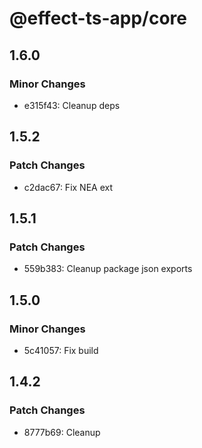 # @effect-ts-app/core

## 1.6.0

### Minor Changes

- e315f43: Cleanup deps

## 1.5.2

### Patch Changes

- c2dac67: Fix NEA ext

## 1.5.1

### Patch Changes

- 559b383: Cleanup package json exports

## 1.5.0

### Minor Changes

- 5c41057: Fix build

## 1.4.2

### Patch Changes

- 8777b69: Cleanup

